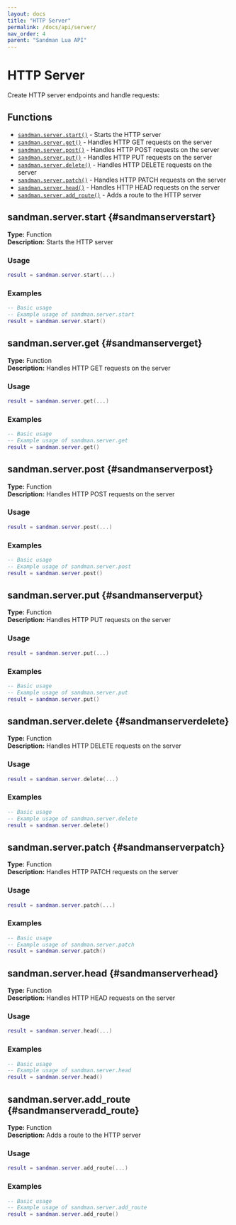 ```yaml
---
layout: docs
title: "HTTP Server"
permalink: /docs/api/server/
nav_order: 4
parent: "Sandman Lua API"
---
```


# HTTP Server

Create HTTP server endpoints and handle requests:

## Functions

- [`sandman.server.start()`](#sandmanserverstart) - Starts the HTTP server
- [`sandman.server.get()`](#sandmanserverget) - Handles HTTP GET requests on the server
- [`sandman.server.post()`](#sandmanserverpost) - Handles HTTP POST requests on the server
- [`sandman.server.put()`](#sandmanserverput) - Handles HTTP PUT requests on the server
- [`sandman.server.delete()`](#sandmanserverdelete) - Handles HTTP DELETE requests on the server
- [`sandman.server.patch()`](#sandmanserverpatch) - Handles HTTP PATCH requests on the server
- [`sandman.server.head()`](#sandmanserverhead) - Handles HTTP HEAD requests on the server
- [`sandman.server.add_route()`](#sandmanserveradd_route) - Adds a route to the HTTP server


## sandman.server.start {#sandmanserverstart}

**Type:** Function  
**Description:** Starts the HTTP server

### Usage

```lua
result = sandman.server.start(...)
```

### Examples

```lua
-- Basic usage
-- Example usage of sandman.server.start
result = sandman.server.start()
```


## sandman.server.get {#sandmanserverget}

**Type:** Function  
**Description:** Handles HTTP GET requests on the server

### Usage

```lua
result = sandman.server.get(...)
```

### Examples

```lua
-- Basic usage
-- Example usage of sandman.server.get
result = sandman.server.get()
```


## sandman.server.post {#sandmanserverpost}

**Type:** Function  
**Description:** Handles HTTP POST requests on the server

### Usage

```lua
result = sandman.server.post(...)
```

### Examples

```lua
-- Basic usage
-- Example usage of sandman.server.post
result = sandman.server.post()
```


## sandman.server.put {#sandmanserverput}

**Type:** Function  
**Description:** Handles HTTP PUT requests on the server

### Usage

```lua
result = sandman.server.put(...)
```

### Examples

```lua
-- Basic usage
-- Example usage of sandman.server.put
result = sandman.server.put()
```


## sandman.server.delete {#sandmanserverdelete}

**Type:** Function  
**Description:** Handles HTTP DELETE requests on the server

### Usage

```lua
result = sandman.server.delete(...)
```

### Examples

```lua
-- Basic usage
-- Example usage of sandman.server.delete
result = sandman.server.delete()
```


## sandman.server.patch {#sandmanserverpatch}

**Type:** Function  
**Description:** Handles HTTP PATCH requests on the server

### Usage

```lua
result = sandman.server.patch(...)
```

### Examples

```lua
-- Basic usage
-- Example usage of sandman.server.patch
result = sandman.server.patch()
```


## sandman.server.head {#sandmanserverhead}

**Type:** Function  
**Description:** Handles HTTP HEAD requests on the server

### Usage

```lua
result = sandman.server.head(...)
```

### Examples

```lua
-- Basic usage
-- Example usage of sandman.server.head
result = sandman.server.head()
```


## sandman.server.add_route {#sandmanserveradd_route}

**Type:** Function  
**Description:** Adds a route to the HTTP server

### Usage

```lua
result = sandman.server.add_route(...)
```

### Examples

```lua
-- Basic usage
-- Example usage of sandman.server.add_route
result = sandman.server.add_route()
```

